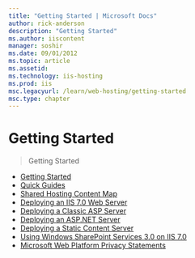 ```yaml
---
title: "Getting Started | Microsoft Docs"
author: rick-anderson
description: "Getting Started"
ms.author: iiscontent
manager: soshir
ms.date: 09/01/2012
ms.topic: article
ms.assetid: 
ms.technology: iis-hosting
ms.prod: iis
msc.legacyurl: /learn/web-hosting/getting-started
msc.type: chapter
---
```

Getting Started
====================
> Getting Started


- [Getting Started](getting-started_69.md)
- [Quick Guides](quick-guides.md)
- [Shared Hosting Content Map](shared-hosting-content-map.md)
- [Deploying an IIS 7.0 Web Server](deploying-an-iis-web-server.md)
- [Deploying a Classic ASP Server](deploying-a-classic-asp-server.md)
- [Deploying an ASP.NET Server](deploying-an-aspnet-server.md)
- [Deploying a Static Content Server](deploying-a-static-content-server.md)
- [Using Windows SharePoint Services 3.0 on IIS 7.0](using-windows-sharepoint-services-30-on-iis.md)
- [Microsoft Web Platform Privacy Statements](microsoft-web-platform-privacy-statements.md)